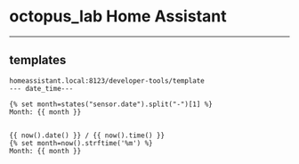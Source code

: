 # octopus_lab Home Assistant

---

## templates

```jinja2
homeassistant.local:8123/developer-tools/template
--- date_time---

{% set month=states("sensor.date").split("-")[1] %}
Month: {{ month }}


{{ now().date() }} / {{ now().time() }}
{% set month=now().strftime('%m') %}
Month: {{ month }}

```
